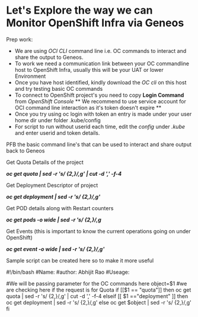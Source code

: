 # Let's Explore the way we can Monitor OpenShift Infra via Geneos

Prep work:
- We are using _OCI CLI_ command line i.e. OC commands to interact and share the output to Geneos.
- To work we need a communication link between your OC commandline host to OpenShift Infra, usually this will be your UAT or lower Environment
- Once you have host identified, kindly download the _OC cli_ on this host and try testing basic OC commands
- To connect to OpenShift project's you need to copy **Login Command** from _OpenShift Console_
** We recommend to use service account for OCI command line interaction as it's token doesn't expire **
- Once you try using oc login with token an entry is made under your user home dir under folder .kube/config
- For script to run without userid each time, edit the _config_ under _.kube_ and enter userid and token details.

PFB the basic command line's that can be used to interact and share output back to Geneos

Get Quota Details of the project

_**oc get quota | sed -r 's/ {2,}/,g' | cut -d ',' -f-4**_

Get Deployment Descriptor of project

_**oc get deployment | sed -r 's/ {2,}/,g'**_

Get POD details along with Restart counters

_**oc get pods -o wide | sed -r 's/ {2,}/,g**_

Get Events (this is important to know the current operations going on under OpenShift)

_**oc get event -o wide  | sed -r 's/ {2,}/,g'**_

Sample script can be created here so to make it more useful

#!/bin/bash
#Name: <scriptName>
#author: Abhijit Rao
#Useage:

#We will be passing parameter for the OC commands here
object=$1
#we are checking here if the request is for Quota 
if [[$1 == "quota"]]
then
    oc get quota | sed -r 's/ {2,}/,g' | cut -d ',' -f-4
elseif [[ $1 =="deployment" ]]
then
    oc get deployment | sed -r 's/ {2,}/,g'
else
    oc get $object | sed -r 's/ {2,}/,g'
fi
